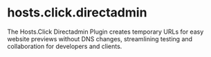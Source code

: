 # hosts.click.directadmin
The Hosts.Click Directadmin Plugin creates temporary URLs for easy website previews without DNS changes, streamlining testing and collaboration for developers and clients.
